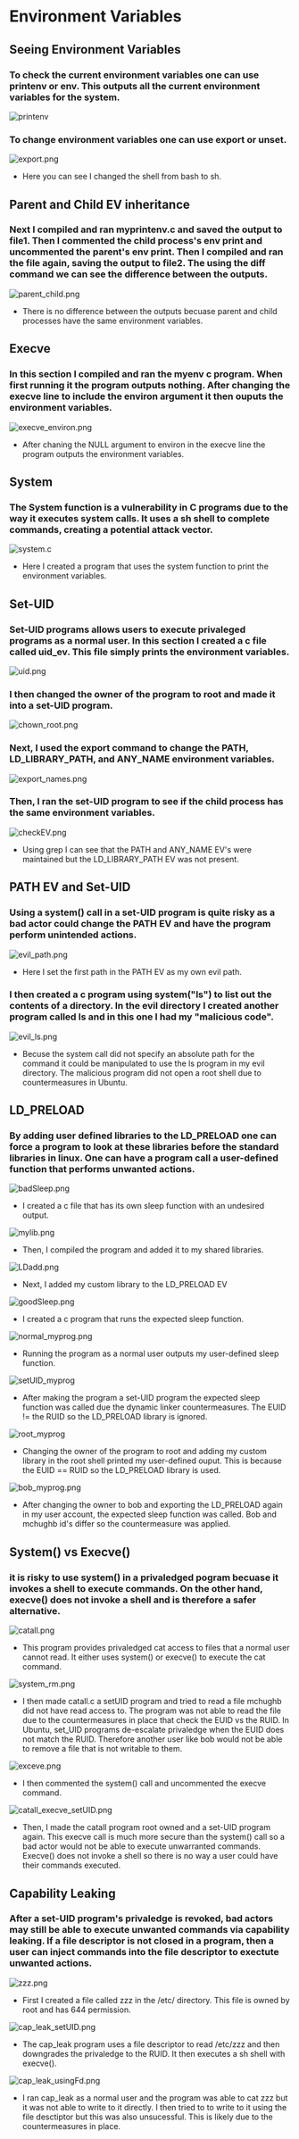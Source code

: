 # Environment Variables

## Seeing Environment Variables

### To check the current environment variables one can use printenv or env. This outputs all the current environment variables for the system.
![printenv](../images/printenv.png)

### To change environment variables one can use export or unset. 
![export.png](../images/export.png)

- Here you can see I changed the shell from bash to sh.

## Parent and Child EV inheritance 

### Next I compiled and ran myprintenv.c and saved the output to file1. Then I commented the child process's env print and uncommented the parent's env print. Then I compiled and ran the file again, saving the output to file2. The using the diff command we can see the difference between the outputs.
![parent_child.png](../images/parent_child.png)

- There is no difference between the outputs becuase parent and child processes have the same environment variables.

## Execve

### In this section I compiled and ran the myenv c program. When first running it the program outputs nothing. After changing the execve line to include the environ argument it then ouputs the environment variables.
![execve_environ.png](../images/execve_environ.png)

- After chaning the NULL argument to environ in the execve line the program outputs the environment variables.

## System

### The System function is a vulnerability in C programs due to the way it executes system calls. It uses a sh shell to complete commands,  creating a potential attack vector. 
![system.c](../images/system.png)

- Here I created a program that uses the system function to print the environment variables. 

## Set-UID

### Set-UID programs allows users to execute privaleged programs as a normal user. In this section I created a c file called uid_ev. This file simply prints the environment variables.
![uid.png](../images/uid.png)

### I then changed the owner of the program to root and made it into a set-UID program.
![chown_root.png](../images/chown_root.png)

### Next, I used the export command to change the PATH, LD_LIBRARY_PATH, and ANY_NAME environment variables.
![export_names.png](../images/export_names.png)

### Then, I ran the set-UID program to see if the child process has the same environment variables.
![checkEV.png](../images/checkEV.png)

- Using grep I can see that the PATH and ANY_NAME EV's were maintained but the LD_LIBRARY_PATH EV was not present.

## PATH EV and Set-UID

### Using a system() call in a set-UID program is quite risky as a bad actor could change the PATH EV and have the program perform unintended actions.
![evil_path.png](../images/evil_path.png)

- Here I set the first path in the PATH EV as my own evil path.

### I then created a c program using system("ls") to list out the contents of a directory. In the evil directory I created another program called ls and in this one I had my "malicious code". 
![evil_ls.png](../images/evil_ls.png)

- Becuse the system call did not specify an absolute path for the command it could be manipulated to use the ls program in my evil directory. The malicious program did not open a root shell due to countermeasures in Ubuntu.

## LD_PRELOAD

### By adding user defined libraries to the LD_PRELOAD one can force a program to look at these libraries before the standard libraries in linux. One can have a program call a user-defined function that performs unwanted actions. 
![badSleep.png](../images/badSleep.png)
- I created a c file that has its own sleep function with an undesired output.

![mylib.png](../images/mylib.png)
- Then, I compiled the program and added it to my shared libraries. 

![LDadd.png](../images/LDadd.png)
- Next, I added my custom library to the LD_PRELOAD EV

![goodSleep.png](../images/goodSleep.png)
- I created a c program that runs the expected sleep function.

![normal_myprog.png](../images/normal_myprog.png)
- Running the program as a normal user outputs my user-defined sleep function.

![setUID_myprog](../images/setUID_myprog.png)
- After making the program a set-UID program the expected sleep function was called due the dynamic linker countermeasures. The EUID != the RUID so the LD_PRELOAD library is ignored. 

![root_myprog](../images/root_myprog.png)
- Changing the owner of the program to root and adding my custom library in the root shell printed my user-defined ouput. This is because the EUID == RUID so the LD_PRELOAD library is used. 

![bob_myprog.png](../images/bob_myprog.png)
- After changing the owner to bob and exporting the LD_PRELOAD again in my user account, the expected sleep function was called. Bob and mchughb id's differ so the countermeasure was applied.

## System() vs Execve()
### it is risky to use system() in a privaledged pogram becuase it invokes a shell to execute commands. On the other hand, execve() does not invoke a shell and is therefore a safer alternative.

![catall.png](../images/catall.png)
- This program provides privaledged cat access to files that a normal user cannot read. It either uses system() or execve() to execute the cat command. 

![system_rm.png](../images/system_rm.png)
- I then made catall.c a setUID program and tried to read a file mchughb did not have read access to. The program was not able to read the file due to the countermeasures in place that check the EUID vs the RUID. In Ubuntu, set_UID programs de-escalate privaledge when the EUID does not match the RUID. Therefore another user like bob would not be able to remove a file that is not writable to them.

![exceve.png](../images/execve.png)
- I then commented the system() call and uncommented the execve command. 

![catall_execve_setUID.png](../images/catall_execve_setUID.png)
- Then, I made the catall program root owned and a set-UID program again. This execve call is much more secure than the system() call so a bad actor would not be able to execute unwarranted commands. Execve() does not invoke a shell so there is no way a user could have their commands executed. 

## Capability Leaking
### After a set-UID program's privaledge is revoked, bad actors may still be able to execute unwanted commands via capability leaking. If a file descriptor is not closed in a program, then a user can inject commands into the file descriptor to exectute unwanted actions.
![zzz.png](../images/zzz.png)
- First I created a file called zzz in the /etc/ directory. This file is owned by root and has 644 permission.  

![cap_leak_setUID.png](../images/cap_leak_setUID.png)
- The cap_leak program uses a file descriptor to read /etc/zzz and then downgrades the privaledge to the RUID. It then executes a sh shell with execve().

![cap_leak_usingFd.png](../images/cap_leak_usingFd.png)
- I ran cap_leak as a normal user and the program was able to cat zzz but it was not able to write to it directly. I then tried to to write to it using the file desctiptor but this was also unsucessful. This is likely due to the countermeasures in place.